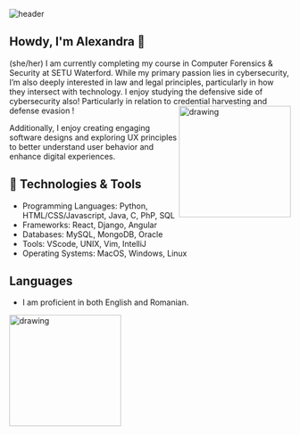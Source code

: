 
![header](https://cdn.discordapp.com/attachments/656269411879092247/1385721349691015289/Untitled_Artwork_7.PNG?ex=68571913&is=6855c793&hm=e9c235a303382776c0241a1c406c539f0829c1968e818a092490ef22a71cc316&)


## Howdy, I'm Alexandra 🌼
(she/her)
I am currently completing my course in Computer Forensics & Security at SETU Waterford. While my primary passion lies in cybersecurity, I’m also deeply interested in law and legal principles, particularly in how they intersect with technology. I enjoy studying the defensive side of cybersecurity also! Particularly in relation to credential harvesting and defense evasion ! 
<img src="https://cdn.discordapp.com/attachments/1234641567730499584/1284055277334822932/Untitled_Artwork_11.gif?ex=685709ea&is=6855b86a&hm=5157363074d74ce133b92602f7c223a30461db240fb6b2b3ac662ffa34e67a13&" alt="drawing" align="right" height="200" width="200"/>

Additionally, I enjoy creating engaging software designs and exploring UX principles to better understand user behavior and enhance digital experiences. 

## 🔧 Technologies & Tools
- Programming Languages: Python, HTML/CSS/Javascript, Java, C, PhP, SQL
- Frameworks: React, Django, Angular
- Databases: MySQL, MongoDB, Oracle
- Tools: VScode, UNIX, Vim, IntelliJ
- Operating Systems: MacOS, Windows, Linux

## Languages
- I am proficient in both English and Romanian.

<img src="https://cdn.discordapp.com/attachments/656269411879092247/1385721648195440730/Untitled_Artwork_6.PNG?ex=6857195a&is=6855c7da&hm=4c05c1beaaf336dc16cde8afbadfdc46d1c477a89d5a6dbff1401fd5f376af64&" alt="drawing" align="left" height="200" width="200"/>
